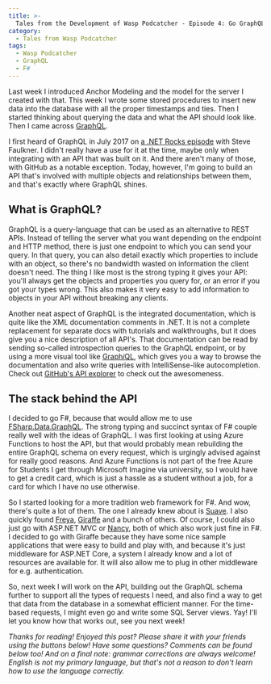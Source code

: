 ```yaml
---
title: >-
  Tales from the Development of Wasp Podcatcher - Episode 4: Go GraphQL
category:
  - Tales from Wasp Podcatcher
tags:
  - Wasp Podcatcher
  - GraphQL
  - F#
---
```


Last week I introduced Anchor Modeling and the model for the server I created with that. This week I wrote some stored procedures to insert new data into the database with all the proper timestamps and ties. Then I started thinking about querying the data and what the API should look like. Then I came across [GraphQL](https://graphql.org).

I first heard of GraphQL in July 2017 on [a .NET Rocks episode](https://dotnetrocks.com/?show=1462) with Steve Faulkner. I didn't really have a use for it at the time, maybe only when integrating with an API that was built on it. And there aren't many of those, with GitHub as a notable exception. Today, however, I'm going to build an API that's involved with multiple objects and relationships between them, and that's exactly where GraphQL shines.

<!-- more -->

## What is GraphQL?
GraphQL is a query-language that can be used as an alternative to REST APIs. Instead of telling the server what you want depending on the endpoint and HTTP method, there is just one endpoint to which you can send your query. In that query, you can also detail exactly which properties to include with an object, so there's no bandwidth wasted on information the client doesn't need. The thing I like most is the strong typing it gives your API: you'll always get the objects and properties you query for, or an error if you got your types wrong. This also makes it very easy to add information to objects in your API without breaking any clients.

Another neat aspect of GraphQL is the integrated documentation, which is quite like the XML documentation comments in .NET. It is not a complete replacement for separate docs with tutorials and walkthroughs, but it does give you a nice description of all API's. That documentation can be read by sending so-called introspection queries to the GraphQL endpoint, or by using a more visual tool like [Graph*i*QL](https://github.com/graphql/graphiql), which gives you a way to browse the documentation and also write queries with IntelliSense-like autocompletion. Check out [GitHub's API explorer](https://developer.github.com/v4/explorer/) to check out the awesomeness.

## The stack behind the API
I decided to go F#, because that would allow me to use [FSharp.Data.GraphQL](https://fsprojects.github.io/FSharp.Data.GraphQL/). The strong typing and succinct syntax of F# couple really well with the ideas of GraphQL. I was first looking at using Azure Functions to host the API, but that would probably mean rebuilding the entire GraphQL schema on every request, which is urgingly advised against for really good reasons. And Azure Functions is not part of the free Azure for Students I get through Microsoft Imagine via university, so I would have to get a credit card, which is just a hassle as a student without a job, for a card for which I have no use otherwise.

So I started looking for a more tradition web framework for F#. And wow, there's quite a lot of them. The one I already knew about is [Suave](https://suave.io/). I also quickly found [Freya](https://freya.io/), [Giraffe](https://github.com/giraffe-fsharp/giraffe) and a bunch of others. Of course, I could also just go with ASP.NET MVC or [Nancy](http://nancyfx.org/), both of which also work just fine in F#. I decided to go with Giraffe because they have some nice sample applications that were easy to build and play with, and because it's just middleware for ASP.NET Core, a system I already know and a lot of resources are available for. It will also allow me to plug in other middleware for e.g. authentication.

So, next week I will work on the API, building out the GraphQL schema further to support all the types of requests I need, and also find a way to get that data from the database in a somewhat efficient manner. For the time-based requests, I might even go and write some SQL Server views. Yay! I'll let you know how that works out, see you next week!

*Thanks for reading! Enjoyed this post? Please share it with your friends using the buttons below! Have some questions? Comments can be found below too! And on a final note: grammar corrections are always welcome! English is not my primary language, but that's not a reason to don't learn how to use the language correctly.*